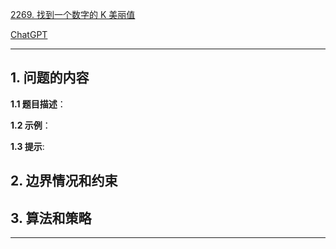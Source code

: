 [2269. 找到一个数字的 K 美丽值](https://leetcode.cn/problems/find-the-k-beauty-of-a-number)

[ChatGPT](chat.openai.com)

---

## 1. 问题的内容
**1.1 题目描述**：

**1.2 示例**：

**1.3 提示**:

## 2. 边界情况和约束


## 3. 算法和策略

---

